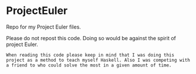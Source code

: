 # ProjectEuler
Repo for my Project Euler files.

Please do not repost this code. Doing so would be against the spirit of project Euler.

    When reading this code please keep in mind that I was doing this project as a method to teach myself Haskell. Also I was competing with a friend to who could solve the most in a given amount of time.
